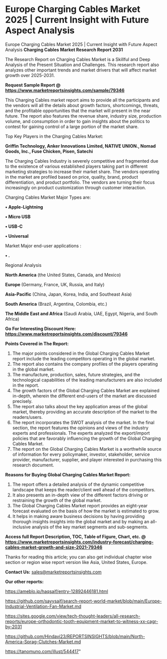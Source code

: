 # Europe Charging Cables Market 2025 | Current Insight with Future Aspect Analysis
Europe Charging Cables Market 2025 | Current Insight with Future Aspect Analysis
<strong>Charging Cables Market Research Report 2031</strong>

The Research Report on Charging Cables Market is a Skillful and Deep Analysis of the Present Situation and Challenges. This research report also analyzes other important trends and market drivers that will affect market growth over 2025-2031.

<strong>Request Sample Report @ <a href=https://www.marketreportsinsights.com/sample/79346>https://www.marketreportsinsights.com/sample/79346</a></strong>

This Charging Cables market report aims to provide all the participants and the vendors will all the details about growth factors, shortcomings, threats, and the profitable opportunities that the market will present in the near future. The report also features the revenue share, industry size, production volume, and consumption in order to gain insights about the politics to contest for gaining control of a large portion of the market share.

Top Key Players in the Charging Cables Market:

<strong>Griffin Technology, Anker Innovations Limited, NATIVE UNION., Nomad Goods, Inc., Fuse Chicken, Pisen, Satechi</strong>

The Charging Cables Industry is severely competitive and fragmented due to the existence of various established players taking part in different marketing strategies to increase their market share. The vendors operating in the market are profiled based on price, quality, brand, product differentiation, and product portfolio. The vendors are turning their focus increasingly on product customization through customer interaction.

Charging Cables Market Major Types are:

<strong>• Apple-Lightning

• Micro USB

• USB-C

• Universal</strong>

Market Major end-user applications :

<strong>• .</strong>

Regional Analysis

</u><strong><b>North America</b></strong> (the United States, Canada, and Mexico)

<strong><b>Europe </b></strong>(Germany, France, UK, Russia, and Italy)

<strong><b>Asia-Pacific</b></strong> (China, Japan, Korea, India, and Southeast Asia)

<strong><b>South America</b></strong> (Brazil, Argentina, Colombia, etc.)

<strong><b>The Middle East and Africa</b></strong> (Saudi Arabia, UAE, Egypt, Nigeria, and South Africa)

<strong>Go For Interesting Discount Here: <a href=https://www.marketreportsinsights.com/discount/79346>https://www.marketreportsinsights.com/discount/79346</a></strong>

<strong>Points Covered in The Report:</strong>
<ol>
  <li>The major points considered in the Global Charging Cables Market report include the leading competitors operating in the global market.</li>
  <li>The report also contains the company profiles of the players operating in the global market.</li>
  <li>The manufacture, production, sales, future strategies, and the technological capabilities of the leading manufacturers are also included in the report.</li>
  <li>The growth factors of the Global Charging Cables Market are explained in-depth, wherein the different end-users of the market are discussed precisely.</li>
  <li>The report also talks about the key application areas of the global market, thereby providing an accurate description of the market to the readers/users.</li>
  <li>The report incorporates the SWOT analysis of the market. In the final section, the report features the opinions and views of the industry experts and professionals. The experts analyzed the export/import policies that are favorably influencing the growth of the Global Charging Cables Market.</li>
  <li>The report on the Global Charging Cables Market is a worthwhile source of information for every policymaker, investor, stakeholder, service provider, manufacturer, supplier, and player interested in purchasing this research document.</li>
</ol>
<strong>Reasons for Buying Global Charging Cables Market Report:</strong>

<ol>
  <li>The report offers a detailed analysis of the dynamic competitive landscape that keeps the reader/client well ahead of the competitors.</li>
  <li>It also presents an in-depth view of the different factors driving or restraining the growth of the global market.</li>
  <li>The Global Charging Cables Market report provides an eight-year forecast evaluated on the basis of how the market is estimated to grow.</li>
  <li>It helps in making aware business decisions by having providing thorough insights insights into the global market and by making an all-inclusive analysis of the key market segments and sub-segments.</li>
</ol>
<strong>Access full Report Description, TOC, Table of Figure, Chart, etc. @ <a href=https://www.marketreportsinsights.com/industry-forecast/charging-cables-market-growth-and-size-2021-79346>https://www.marketreportsinsights.com/industry-forecast/charging-cables-market-growth-and-size-2021-79346</a></strong>


Thanks for reading this article; you can also get individual chapter wise section or region wise report version like Asia, United States, Europe.

<strong>Contact Us:</strong>
sales@marketreportsinsights.com

<strong>Our other reports:</strong>

<a href=https://ameblo.jp/haqsaif/entry-12892446181.html>https://ameblo.jp/haqsaif/entry-12892446181.html</a>

<a href=https://github.com/sayysaif/search-report-world-market/blob/main/Europe-Industrial-Ventilation-Fan-Market.md>https://github.com/sayysaif/search-report-world-market/blob/main/Europe-Industrial-Ventilation-Fan-Market.md</a>

<a href=https://sites.google.com/view/tech-thought-leaders/all-research-reports/europe-orthodontic-tooth-equipment-market-to-witness-xx-cagr-by-2031>https://sites.google.com/view/tech-thought-leaders/all-research-reports/europe-orthodontic-tooth-equipment-market-to-witness-xx-cagr-by-2031</a>

<a href=https://github.com/Hindavi23/REPORTSINSIGHTS/blob/main/North-America-Sprag-Clutches-Market.md>https://github.com/Hindavi23/REPORTSINSIGHTS/blob/main/North-America-Sprag-Clutches-Market.md</a>

<a href=https://tanomuno.com/illust/544417>https://tanomuno.com/illust/544417</a>"
